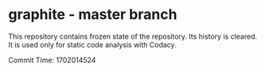 # graphite - master branch

This repository contains frozen state of the repository.
Its history is cleared. It is used only for static code
analysis with Codacy.

Commit Time: 1702014524